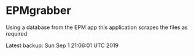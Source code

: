 # EPMgrabber
Using a database from the EPM app this application scrapes the files as required


Latest backup: Sun Sep 1 21:06:01 UTC 2019
